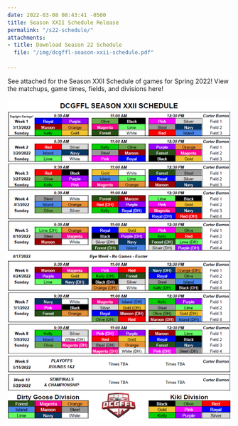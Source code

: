 ```yaml
---
date: 2022-03-08 08:43:41 -0500
title: Season XXII Schedule Release
permalink: "/s22-schedule/"
attachments:
- title: Download Season 22 Schedule
  file: "/img/dcgffl-season-xxii-schedule.pdf"

---
```

See attached for the Season XXII Schedule of games for Spring 2022!  View the matchups, game times, fields, and divisions here!

![](/img/dcgffl-season-22-schedule.PNG)